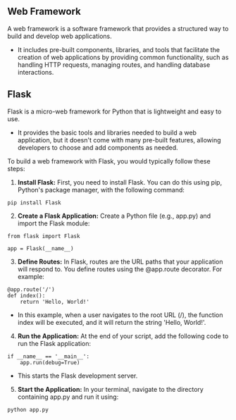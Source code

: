 ## Web Framework
A web framework is a software framework that provides a structured way to build and develop web applications. 
- It includes pre-built components, libraries, and tools that facilitate the creation of web applications by providing common functionality, such as handling HTTP requests, managing routes, and handling database interactions.

## Flask
Flask is a micro-web framework for Python that is lightweight and easy to use. 
- It provides the basic tools and libraries needed to build a web application, but it doesn't come with many pre-built features, allowing developers to choose and add components as needed.

To build a web framework with Flask, you would typically follow these steps:

1. **Install Flask:** First, you need to install Flask. You can do this using pip, Python's package manager, with the following command:
```
pip install Flask
```

2. **Create a Flask Application:** Create a Python file (e.g., app.py) and import the Flask module:
```
from flask import Flask

app = Flask(__name__)
```

3. **Define Routes:** In Flask, routes are the URL paths that your application will respond to. You define routes using the @app.route decorator. For example:
```
@app.route('/')
def index():
    return 'Hello, World!'
```

- In this example, when a user navigates to the root URL (/), the function index will be executed, and it will return the string 'Hello, World!'.

4. **Run the Application:** At the end of your script, add the following code to run the Flask application:
```
if __name__ == '__main__':
    app.run(debug=True)
```
- This starts the Flask development server.

5. **Start the Application:** In your terminal, navigate to the directory containing app.py and run it using:
```
python app.py
```
